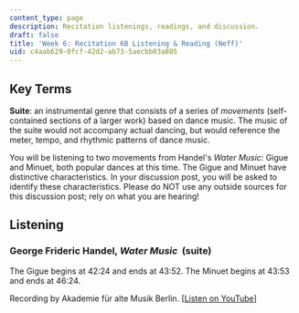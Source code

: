 ```yaml
---
content_type: page
description: Recitation listenings, readings, and discussion.
draft: false
title: 'Week 6: Recitation 6B Listening & Reading (Neff)'
uid: c4aab629-0fcf-42d2-ab73-5aecbb03a885
---
```

## Key Terms

**Suite**: an instrumental genre that consists of a series of *movements* (self-contained sections of a larger work) based on dance music. The music of the suite would not accompany actual dancing, but would reference the meter, tempo, and rhythmic patterns of dance music.

You will be listening to two movements from Handel's *Water Music*: Gigue and Minuet, both popular dances at this time. The Gigue and Minuet have distinctive characteristics. In your discussion post, you will be asked to identify these characteristics. Please do NOT use any outside sources for this discussion post; rely on what you are hearing!

## Listening

### George Frideric Handel, *Water Music*  (suite)

The Gigue begins at 42:24 and ends at 43:52. The Minuet begins at 43:53 and ends at 46:24.

Recording by Akademie für alte Musik Berlin. [\[Listen on YouTube\]](https://youtu.be/EVAB2z1RPu4?si=atG-pppPZbrPyWN_&t=2544Links)